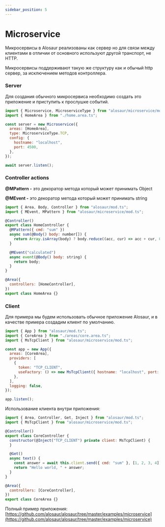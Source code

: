 ```yaml
---
sidebar_position: 5
---
```


# Microservice

Микросервисы в Alosaur реализованы как сервер но для связи между клиентами в отличии от основного используют другой транспорт, не HTTP. 

Микросервисы поддерживают такую же структуру как и обычый http сервер, за исключением методов контроллера.

### Server

Для создания обычного микросервиса необходимо создать это приложение и приступить к прослушке событий.

```jsx
import { Microservice, MicroserviceType } from "alosaur/microservice/mod.ts";
import { HomeArea } from "./home.area.ts";

const server = new Microservice({
  areas: [HomeArea],
  type: MicroserviceType.TCP,
  config: {
    hostname: "localhost",
    port: 4500,
  },
});

await server.listen();
```

### Controller actions

**@MPattern -** это декоратор метода который может принимать Object

**@MEvent -** это декоратор метода который может принимать string

```jsx
import { Area, Body, Controller } from "alosaur/mod.ts";
import { MEvent, MPattern } from "alosaur/microservice/mod.ts";

@Controller()
export class HomeController {
  @MPattern({ cmd: "sum" })
  async sum(@Body() body: number[]) {
    return Array.isArray(body) ? body.reduce((acc, cur) => acc + cur, 0) : 0;
  }

  @MEvent("calculated")
  async event(@Body() body: string) {
    return body;
  }
}

@Area({
  controllers: [HomeController],
})
export class HomeArea {}
```

### Client

Для примера мы будем использовать обычное приложение Alosaur, и в качестве примера создадим клиент по умолчанию.

```jsx
import { App } from "alosaur/mod.ts";
import { CoreArea } from "./areas/core.area.ts";
import { MsTcpClient } from "alosaur/microservice/mod.ts";

const app = new App({
  areas: [CoreArea],
  providers: [
    {
      token: "TCP_CLIENT",
      useFactory: () => new MsTcpClient({ hostname: "localhost", port: 4500 }),
    },
  ],
  logging: false,
});

app.listen();
```

Использование клиента внутри приложения:

```jsx
import { Area, Controller, Get, Inject } from "alosaur/mod.ts";
import { MsTcpClient } from "alosaur/microservice/mod.ts";

@Controller()
export class CoreController {
  constructor(@Inject("TCP_CLIENT") private client: MsTcpClient) {
  }

  @Get()
  async text() {
    const answer = await this.client.send({ cmd: "sum" }, [1, 2, 3, 4]);
    return "Hello world, " + answer;
  }
}

@Area({
  controllers: [CoreController],
})
export class CoreArea {}
```

Полный пример приложения: [https://github.com/alosaur/alosaur/tree/master/examples/microservice](https://github.com/alosaur/alosaur/tree/master/examples/microservice)